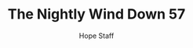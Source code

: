 ---
image: /assets/img/nwd/57_nwd_isaiah_41_10_a_erv.png
title: The Nightly Wind Down 57
categories:
  - The Nightly Wind Down
author: Hope Staff
notes: The Nightly Wind Down 57
embed: >-
  EMBED_GOES_HERE
transcript: >-
  SOME LINES OF TEXT START HERE
---